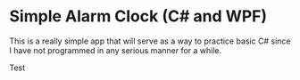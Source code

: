 # Simple Alarm Clock (C# and WPF)

This is a really simple app that will serve as a way to practice basic C# since I have not programmed in any serious manner for a while.

Test
